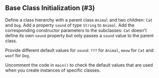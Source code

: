 ## Base Class Initialization (#3)

Define a class hierarchy with a parent class `Animal` and two children: `Cat`
and `Dog`. Add a property `sound` of type `String` to `Animal`. Add the
corresponding constructor parameters to the subclasses: `Cat` doesn't define
its own `sound` property but only passes a `sound` value to the parent class.

Provide different default values for `sound`: `???` for `Animal`,  `meow` for
`Cat` and `woof` for `Dog`.

Uncomment the code in `main()` to check the default values that are used when
you create instances of specific classes.
